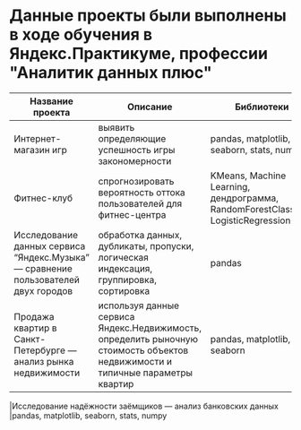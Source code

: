 # Данные проекты были выполнены в ходе обучения в Яндекс.Практикуме, профессии "Аналитик данных плюс"

| Название проекта  | Описание |Библиотеки | Ссылка
| ------ | ------ |------ |------ |
| Интернет-магазин игр | выявить определяющие успешность игры закономерности | pandas, matplotlib, seaborn, stats, numpy |https://github.com/EkaterinaMikheeva/Practicum_projects/tree/main/01-streamchik
| Фитнес-клуб | спрогнозировать вероятность оттока пользователей для фитнес-центра | KMeans, Machine Learning, дендрограмма, RandomForestClassifier, LogisticRegression |https://github.com/EkaterinaMikheeva/Practicum_projects/tree/main/02-|
| Исследование данных сервиса “Яндекс.Музыка” — сравнение пользователей двух городов | обработка данных, дубликаты, пропуски, логическая индексация, группировка, сортировка| pandas|
|Продажа квартир в Санкт-Петербурге — анализ рынка недвижимости|используя данные сервиса Яндекс.Недвижимость, определить рыночную стоимость объектов недвижимости и типичные параметры квартир|pandas, matplotlib, seaborn |

|Исследование надёжности заёмщиков — анализ банковских данных |pandas, matplotlib, seaborn, stats, numpy    
